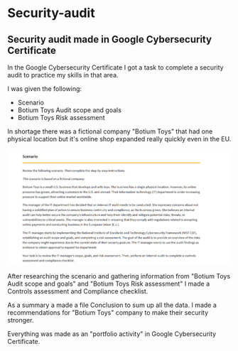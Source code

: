 # Security-audit
## Security audit made in Google Cybersecurity Certificate
In the Google Cybersecurity Certificate I got a task to complete a security audit to practice my skills in that area.


I was given the following:

+ Scenario
+ Botium Toys Audit scope and goals
+ Botium Toys Risk assessment

In shortage there was a fictional company "Botium Toys" that had one physical location but it's online shop expanded really quickly even in the EU.

![image](Scenario.png)

After researching the scenario and gathering information from "Botium Toys Audit scope and goals" and "Botium Toys Risk assessment" I made a Controls assessment and Compliance checklist.

As a summary a made a file Conclusion to sum up all the data. I made a recommendations for "Botium Toys" company to make their security stronger.

Everything was made as an "portfolio activity" in Google Cybersecurity Certificate.

